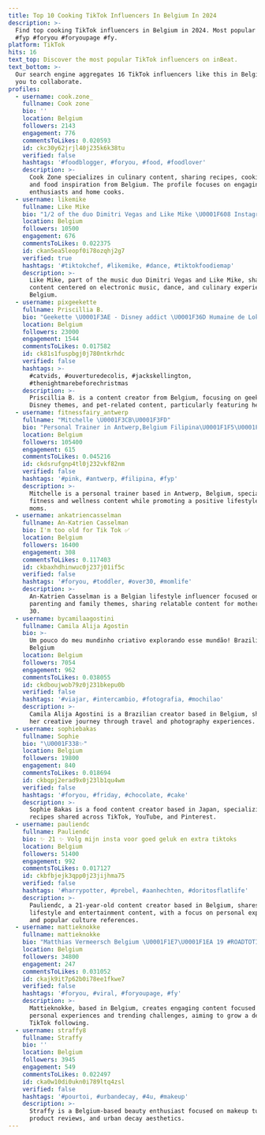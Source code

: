 ```yaml
---
title: Top 10 Cooking TikTok Influencers In Belgium In 2024
description: >-
  Find top cooking TikTok influencers in Belgium in 2024. Most popular hashtags:
  #fyp #foryou #foryoupage #fy.
platform: TikTok
hits: 16
text_top: Discover the most popular TikTok influencers on inBeat.
text_bottom: >-
  Our search engine aggregates 16 TikTok influencers like this in Belgium for
  you to collaborate.
profiles:
  - username: cook.zone_
    fullname: Cook zone
    bio: ''
    location: Belgium
    followers: 2143
    engagement: 776
    commentsToLikes: 0.020593
    id: ckc30y62jrjl40j235k6k38tu
    verified: false
    hashtags: '#foodblogger, #foryou, #food, #foodlover'
    description: >-
      Cook Zone specializes in culinary content, sharing recipes, cooking tips,
      and food inspiration from Belgium. The profile focuses on engaging food
      enthusiasts and home cooks.
  - username: likemike
    fullname: Like Mike
    bio: "1/2 of the duo Dimitri Vegas and Like Mike \U0001F608 Instagram @LikeMike"
    location: Belgium
    followers: 10500
    engagement: 676
    commentsToLikes: 0.022375
    id: ckan5ea5leopf0i78ozqhj2g7
    verified: true
    hashtags: '#tiktokchef, #likemike, #dance, #tiktokfoodiemap'
    description: >-
      Like Mike, part of the music duo Dimitri Vegas and Like Mike, shares
      content centered on electronic music, dance, and culinary experiences from
      Belgium.
  - username: pixgeekette
    fullname: Priscillia B.
    bio: "Geekette \U0001F3AE - Disney addict \U0001F36D Humaine de Loki \U0001F408 et de Brume \U0001F408‍⬛"
    location: Belgium
    followers: 23000
    engagement: 1544
    commentsToLikes: 0.017582
    id: ck81s1fuspbgj0j780ntkrhdc
    verified: false
    hashtags: >-
      #catvids, #ouverturedecolis, #jackskellington,
      #thenightmarebeforechristmas
    description: >-
      Priscillia B. is a content creator from Belgium, focusing on geek culture,
      Disney themes, and pet-related content, particularly featuring her cats.
  - username: fitnessfairy_antwerp
    fullname: "Mitchelle \U0001F3CB\U0001F3FD"
    bio: "Personal Trainer in Antwerp,Belgium Filipina\U0001F1F5\U0001F1ED✨Mom✨Fitness Sharing Happiness"
    location: Belgium
    followers: 105400
    engagement: 615
    commentsToLikes: 0.045216
    id: ckdsrufgnp4tl0j232vkf82nm
    verified: false
    hashtags: '#pink, #antwerp, #filipina, #fyp'
    description: >-
      Mitchelle is a personal trainer based in Antwerp, Belgium, specializing in
      fitness and wellness content while promoting a positive lifestyle for
      moms.
  - username: ankatriencasselman
    fullname: An-Katrien Casselman
    bio: I'm too old for Tik Tok ✅
    location: Belgium
    followers: 16400
    engagement: 308
    commentsToLikes: 0.117403
    id: ckbaxhdhinwuc0j237j01if5c
    verified: false
    hashtags: '#foryou, #toddler, #over30, #momlife'
    description: >-
      An-Katrien Casselman is a Belgian lifestyle influencer focused on
      parenting and family themes, sharing relatable content for mothers over
      30.
  - username: bycamilaagostini
    fullname: Camila Alija Agostin
    bio: >-
      Um pouco do meu mundinho criativo explorando esse mundão! Brazilian in
      Belgium
    location: Belgium
    followers: 7054
    engagement: 962
    commentsToLikes: 0.038055
    id: ckdboujwob79z0j231bkepu0b
    verified: false
    hashtags: '#viajar, #intercambio, #fotografia, #mochilao'
    description: >-
      Camila Alija Agostini is a Brazilian creator based in Belgium, showcasing
      her creative journey through travel and photography experiences.
  - username: sophiebakas
    fullname: Sophie
    bio: "\U0001F338✨"
    location: Belgium
    followers: 19800
    engagement: 840
    commentsToLikes: 0.018694
    id: ckbqpj2erad9x0j23lb1qu4wm
    verified: false
    hashtags: '#foryou, #friday, #chocolate, #cake'
    description: >-
      Sophie Bakas is a food content creator based in Japan, specializing in
      recipes shared across TikTok, YouTube, and Pinterest.
  - username: pauliendc
    fullname: Pauliendc
    bio: ✨ 21 ✨ Volg mijn insta voor goed geluk en extra tiktoks
    location: Belgium
    followers: 51400
    engagement: 992
    commentsToLikes: 0.017127
    id: ckbfbjejk3qpp0j23jijhma75
    verified: false
    hashtags: '#harrypotter, #prebel, #aanhechten, #doritosflatlife'
    description: >-
      Pauliendc, a 21-year-old content creator based in Belgium, shares
      lifestyle and entertainment content, with a focus on personal experiences
      and popular culture references.
  - username: mattieknokke
    fullname: mattieknokke
    bio: "Matthias Vermeersch Belgium \U0001F1E7\U0001F1EA 19 #ROADTOTIKTOKFAMOUS"
    location: Belgium
    followers: 34800
    engagement: 247
    commentsToLikes: 0.031052
    id: ckajk9it7p62b0i78ee1fkwe7
    verified: false
    hashtags: '#foryou, #viral, #foryoupage, #fy'
    description: >-
      Mattieknokke, based in Belgium, creates engaging content focused on
      personal experiences and trending challenges, aiming to grow a dedicated
      TikTok following.
  - username: straffy8
    fullname: Straffy
    bio: ''
    location: Belgium
    followers: 3945
    engagement: 549
    commentsToLikes: 0.022497
    id: cka0w10di0ukn0i789ltq4zsl
    verified: false
    hashtags: '#pourtoi, #urbandecay, #4u, #makeup'
    description: >-
      Straffy is a Belgium-based beauty enthusiast focused on makeup tutorials,
      product reviews, and urban decay aesthetics.
---
```


